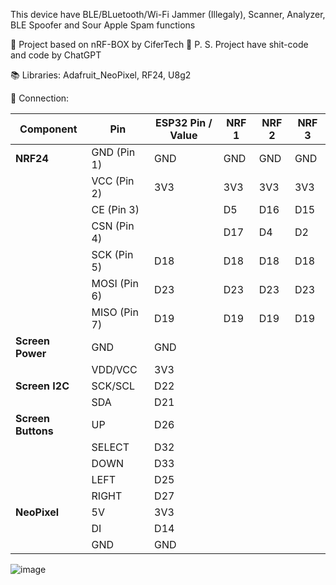 This device have BLE/BLuetooth/Wi-Fi Jammer (Illegaly), Scanner, Analyzer, BLE Spoofer and Sour Apple Spam functions

👀 Project based on nRF-BOX by CiferTech
💩 P. S. Project have shit-code and code by ChatGPT

📚 Libraries:
Adafruit_NeoPixel, RF24, U8g2

🧮 Connection:


| **Component**      | **Pin**      | **ESP32 Pin / Value** | **NRF 1** | **NRF 2** | **NRF 3** |
| ------------------ | ------------ | --------------------- | --------- | --------- | --------- |
| **NRF24**          | GND (Pin 1)  | GND                   | GND       | GND       | GND       |
|                    | VCC (Pin 2)  | 3V3                   | 3V3       | 3V3       | 3V3       |
|                    | CE (Pin 3)   |                       | D5        | D16       | D15       |
|                    | CSN (Pin 4)  |                       | D17       | D4        | D2        |
|                    | SCK (Pin 5)  | D18                   | D18       | D18       | D18       |
|                    | MOSI (Pin 6) | D23                   | D23       | D23       | D23       |
|                    | MISO (Pin 7) | D19                   | D19       | D19       | D19       |
| **Screen Power**   | GND          | GND                   |           |           |           |
|                    | VDD/VCC      | 3V3                   |           |           |           |
| **Screen I2C**     | SCK/SCL      | D22                   |           |           |           |
|                    | SDA          | D21                   |           |           |           |
| **Screen Buttons** | UP           | D26                   |           |           |           |
|                    | SELECT       | D32                   |           |           |           |
|                    | DOWN         | D33                   |           |           |           |
|                    | LEFT         | D25                   |           |           |           |
|                    | RIGHT        | D27                   |           |           |           |
| **NeoPixel**       | 5V           | 3V3                   |           |           |           |
|                    | DI           | D14                   |           |           |           |
|                    | GND          | GND                   |           |           |           |




![image](https://github.com/user-attachments/assets/4ef8b1a8-04a9-4a68-97be-123fc6c1847e)
